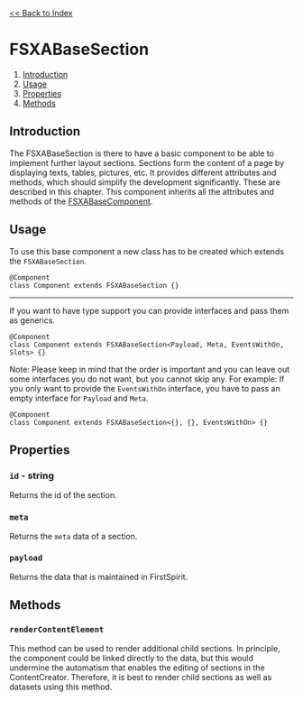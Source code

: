 [<< Back to Index](./index.md)

# FSXABaseSection

1. [Introduction](#introduction)
2. [Usage](#usage)
3. [Properties](#properties)
4. [Methods](#methods)

## Introduction

The FSXABaseSection is there to have a basic component to be able to implement further layout sections.
Sections form the content of a page by displaying texts, tables, pictures, etc.
It provides different attributes and methods, which should simplify the development significantly. These are described in this chapter.
This component inherits all the attributes and methods of the [FSXABaseComponent](FSXABaseComponent.md).

## Usage

To use this base component a new class has to be created which extends the `FSXABaseSection`.

```tsx
@Component
class Component extends FSXABaseSection {}
```

<hr>
If you want to have type support you can provide interfaces and pass them as generics.

```tsx
@Component
class Component extends FSXABaseSection<Payload, Meta, EventsWithOn, Slots> {}
```

Note: Please keep in mind that the order is important and you can leave out some interfaces you do not want, but you cannot skip any.
For example: If you only want to provide the `EventsWithOn` interface, you have to pass an empty interface for `Payload` and `Meta`.

```tsx
@Component
class Component extends FSXABaseSection<{}, {}, EventsWithOn> {}
```

## Properties

### `id` - string

Returns the id of the section.

### `meta`

Returns the `meta` data of a section.

### `payload`

Returns the data that is maintained in FirstSpirit.

## Methods

### `renderContentElement`

This method can be used to render additional child sections. In principle, the component could be linked directly to the data, but this would undermine the automatism that enables the editing of sections in the ContentCreator. Therefore, it is best to render child sections as well as datasets using this method.
